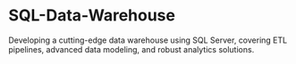 # SQL-Data-Warehouse
Developing a cutting-edge data warehouse using SQL Server, covering ETL pipelines, advanced data modeling, and robust analytics solutions.
